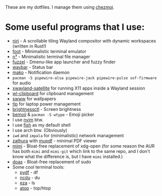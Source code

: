 These are my dotfiles. I manage them using [chezmoi](https://www.chezmoi.io/).

# Some useful programs that I use:
- [niri](https://github.com/YaLTeR/niri) - A scrollable tiling Wayland compositor with dynamic workspaces (written in Rust!)
- [foot](https://codeberg.org/dnkl/foot) - Minimalistic terminal emulator
- [n³](https://github.com/jarun/nnn) - Minimalistic terminal file manager
- [fuzzel](https://codeberg.org/dnkl/fuzzel) - Dmenu-like app launcher and fuzzy finder
- [waybar](https://github.com/Alexays/Waybar) - Status bar
- [mako](https://mako-project.org) - Notification daemon
- `pacman -S pipewire-alsa pipewire-jack pipewire-pulse sof-firmware` for audio
- [xwayland-satellite](https://github.com/Supreeeme/xwayland-satellite) for running X11 apps inside a Wayland session
- [wl-clipboard](https://github.com/bugaevc/wl-clipboard) for clipboard management
- [swww](https://github.com/LGFae/swww) for wallpapers
- [tlp](https://linrunner.de/en/tlp/tlp.html) for laptop power management
- [brightnessctl](https://github.com/Hummer12007/brightnessctl) - Screen brightness
- [bemoji](https://github.com/marty-oehme/bemoji) & `pacman -S wtype` - Emoji picker
- I use [nvim](https://neovim.io) btw.
- I use [fish](https://fishshell.com/) as my default shell
- I use arch btw. (Obviously)
- `iwd` and `impala` for (minimalistic) network management
- [zathura](https://pwmt.org/projects/zathura/) with [mupdf](https://pwmt.org/projects/zathura-pdf-mupdf/) - minimal PDF viewer
- [mimi](https://github.com/BachoSeven/mimi) - Bloat-free replacement of xdg-open (for some reason the AUR has both `mimi` and `mimi-git` which link to the same repo, and I don't know what the difference is, but I have `mimi` installed.)
- [doas](https://archlinux.org/packages/extra/x86_64/opendoas) - Bloat-free replacement of sudo
- Some cool terminal tools:
    - [pydf](http://kassiopeia.juls.savba.sk/~garabik/software/pydf/) - df
    - [ncdu](https://dev.yorhel.nl/ncdu) - du
    - [eza](https://github.com/eza-community/eza) - ls
    - [atop](https://www.atoptool.nl/) - top/htop

